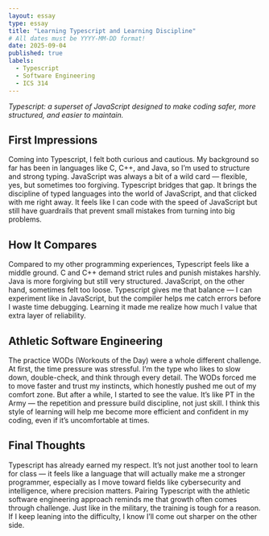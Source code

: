 ```yaml
---
layout: essay
type: essay
title: "Learning Typescript and Learning Discipline"
# All dates must be YYYY-MM-DD format!
date: 2025-09-04
published: true
labels:
  - Typescript
  - Software Engineering
  - ICS 314
---
```

*Typescript: a superset of JavaScript designed to make coding safer, more structured, and easier to maintain.*

## First Impressions  

Coming into Typescript, I felt both curious and cautious. My background so far has been in languages like C, C++, and Java, so I’m used to structure and strong typing. JavaScript was always a bit of a wild card — flexible, yes, but sometimes too forgiving. Typescript bridges that gap. It brings the discipline of typed languages into the world of JavaScript, and that clicked with me right away. It feels like I can code with the speed of JavaScript but still have guardrails that prevent small mistakes from turning into big problems.  

## How It Compares  

Compared to my other programming experiences, Typescript feels like a middle ground. C and C++ demand strict rules and punish mistakes harshly. Java is more forgiving but still very structured. JavaScript, on the other hand, sometimes felt too loose. Typescript gives me that balance — I can experiment like in JavaScript, but the compiler helps me catch errors before I waste time debugging. Learning it made me realize how much I value that extra layer of reliability.  

## Athletic Software Engineering  

The practice WODs (Workouts of the Day) were a whole different challenge. At first, the time pressure was stressful. I’m the type who likes to slow down, double-check, and think through every detail. The WODs forced me to move faster and trust my instincts, which honestly pushed me out of my comfort zone. But after a while, I started to see the value. It’s like PT in the Army — the repetition and pressure build discipline, not just skill. I think this style of learning will help me become more efficient and confident in my coding, even if it’s uncomfortable at times.  

## Final Thoughts  

Typescript has already earned my respect. It’s not just another tool to learn for class — it feels like a language that will actually make me a stronger programmer, especially as I move toward fields like cybersecurity and intelligence, where precision matters. Pairing Typescript with the athletic software engineering approach reminds me that growth often comes through challenge. Just like in the military, the training is tough for a reason. If I keep leaning into the difficulty, I know I’ll come out sharper on the other side.  
